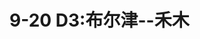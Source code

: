 <!--
 * @Author: 吴迪
 * @Date: 2021-09-07 21:18:59
 * @LastEditors: OBKoro1
 * @LastEditTime: 2021-09-12 14:40:55
-->
# 9-20 D3:布尔津--禾木 

